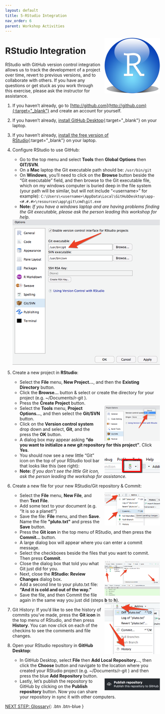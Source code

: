 ```yaml
---
layout: default
title: 5-RStudio Integration
nav_order: 6
parent: Workshop Activities
---
```


<img src="images/act-5/0.png" alt="" style="float:right;width:180px;margin-left:10px;">

# RStudio Integration

RStudio with GitHub version control integration allows us to track the development of a project over time, revert to previous versions, and to collaborate with others. If you have any questions or get stuck as you work through this exercise, please ask the instructor for assistance.

1.  If you haven’t already, go to [http://github.com](http://github.com){:target="_blank"} and create an account for yourself.
2.  If you haven’t already, [install GitHub Desktop](https://desktop.github.com){:target="_blank"} on your laptop.
3.  If you haven’t already, [install the free version of RStudio](https://www.rstudio.com/){:target="_blank"} on your laptop.
4.  Configure RStudio to use GitHub:
    -   Go to the top menu and select **Tools** then **Global Options** then **GIT/SVN**.
    -   On a **Mac** laptop the Git executable path should be: `/usr/bin/git`
    -   On **Windows**, you’ll need to click on the **Browse** button beside the “Git executable” field, and then browse to the Git executable file, which on my windows computer is buried deep in the file system (your path will be similar, but will not include “&lt;username&gt;” for example): `C:\Users\<username>\AppData\Local\GitHubDesktop\app-<#.#.#>\resources\app\git\cmd\git.exe`
    -   **Note:** _If you have a windows laptop and are having problems finding the Git executable, please ask the person leading this workshop for help._

    <img src="images/act-5/4.png" alt="configure rstudio to use github" style="width:720px;">

5.  Create a new project in **RStudio**:
    -   Select the **File** menu, **New Project…**, and  then the **Existing Directory** button.
    -   Click the **Browse…** button & select or create the directory for your project (e.g. ~/Documents/r-git ).
    -   Press the **Create Project** button.
    
    <img src="images/act-5/5.png" alt="" style="float:right;width:180px;margin-left:10px;">
    
    -   Select the **Tools** menu, **Project Options…**, and  then select the **Git/SVN** button.
    -   Click on the **Version control system** drop down and select, **Git**, and the press the **OK** button.
    -   A dialog box may appear asking **“do you want to initialize a new git repository for this project”**. Click **Yes**.
    
    <img src="images/act-5/5-2.png" alt="" style="float:right;width:180px;margin-left:10px;">
    
    -   You should now see a new little “Git” icon on the top of your RStudio tool bar that looks like this (see right):
    -   **Note:** _If you don’t see the little Git icon, ask the person leading the workshop for assistance._
6.  Create a new file for your new RStudio/Git repository & Commit:
    
    <img src="images/act-5/6.png" alt="" style="float:right;width:180px;margin-left:10px;">
    
    -   Select the **File** menu, **New File**, and then **Text File**.
    -   Add some text to your document (e.g. “It is so a planet!”)
    -   Save the file: **File** menu, and then **Save**. Name the file **"pluto.txt"** and press the **Save** button.
    -   Press the **Git icon** in the top menu of RStudio, and then press the **Commit…** button.
    -   A large dialog box will appear where you can enter a commit message.
    -   Select the checkboxes beside the files that you want to commit. Then press **Commit**.
    
    <img src="images/act-5/6-2.png" alt="" style="float:right;width:180px;margin-left:10px;">
    
    -   Close the dialog box that told you what Git just did for you.
    -   Next, close the **RStudio: Review Changes** dialog box.
    -   Add a second line to your pluto.txt file: **“And it is cold and out of the way.”**
    -   Save the file, and then Commit the file again in the same way you just did (steps **b** to **h**).

    <img src="images/act-5/6-3.png" alt="" style="float:right;width:180px;margin-left:10px;">

7.  Git History: If you’d like to see the history of commits you’ve made, press the **Git icon** in the top menu of RStudio, and then press **History**. You can now click on each of the checkins to see the comments and file changes.
8.  Open your RStudio repository in **GitHub Desktop**:
    -   In GitHub Desktop, select **File** then **Add Local Repository…**, then click the **Choose** button and navigate to the location where you created your RStudio project (e.g. ~/Documents/r-git ) and then press the blue **Add Repository** button.
    
    <img src="images/act-5/8.png" alt="" style="float:right;width:180px;margin-left:10px;">
    
    -   Lastly, let’s publish the repository to GitHub by clicking on the **Publish repository** button. Now you can share your repository in sync it with other computers.

[NEXT STEP: Glossary](act-6.html){: .btn .btn-blue }

